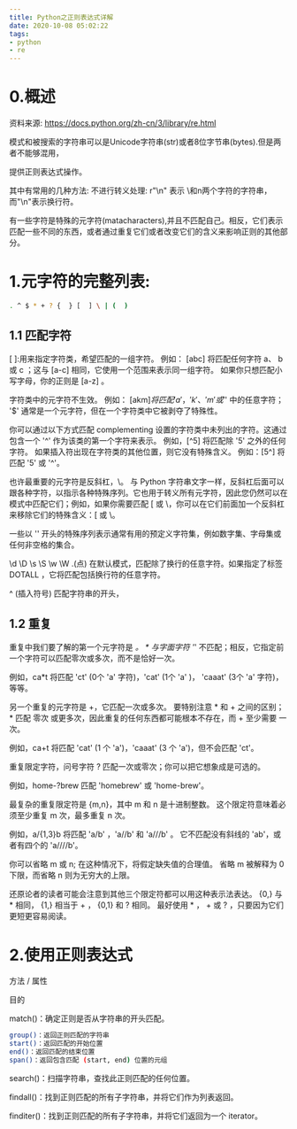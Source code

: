 ```yaml
---
title: Python之正则表达式详解
date: 2020-10-08 05:02:22
tags:
- python
- re
---
```


# 0.概述
资料来源:
https://docs.python.org/zh-cn/3/library/re.html

模式和被搜索的字符串可以是Unicode字符串(str)或者8位字节串(bytes).但是两者不能够混用，

提供正则表达式操作。

其中有常用的几种方法:
不进行转义处理: r"\n" 表示 \和n两个字符的字符串，而"\n"表示换行符。

有一些字符是特殊的元字符(matacharacters),并且不匹配自己。相反，它们表示匹配一些不同的东西，或者通过重复它们或者改变它们的含义来影响正则的其他部分。


# 1.元字符的完整列表:
```bash
. ^ $ * + ? {  } [  ] \ | (  )
```
## 1.1 匹配字符 
[  ]:用来指定字符类，希望匹配的一组字符。
例如：
 [abc] 将匹配任何字符 a、 b 或 c ；这与 [a-c] 相同，它使用一个范围来表示同一组字符。 如果你只想匹配小写字母，你的正则是 [a-z] 。

 字符类中的元字符不生效。
 例如：
 [akm$] 将匹配 'a' ， 'k' 、 'm' 或 '$' 中的任意字符； '$' 通常是一个元字符，但在一个字符类中它被剥夺了特殊性。

你可以通过以下方式匹配 complementing 设置的字符类中未列出的字符。这通过包含一个 '^' 作为该类的第一个字符来表示。 例如，[^5] 将匹配除 '5' 之外的任何字符。 如果插入符出现在字符类的其他位置，则它没有特殊含义。 例如：[5^] 将匹配 '5' 或 '^'。

也许最重要的元字符是反斜杠，\。 与 Python 字符串文字一样，反斜杠后面可以跟各种字符，以指示各种特殊序列。它也用于转义所有元字符，因此您仍然可以在模式中匹配它们；例如，如果你需要匹配 [ 或 \，你可以在它们前面加一个反斜杠来移除它们的特殊含义：\[ 或 \\。

一些以 '\' 开头的特殊序列表示通常有用的预定义字符集，例如数字集、字母集或任何非空格的集合。

\d
\D
\s
\S
\w
\W
.(点) 在默认模式，匹配除了换行的任意字符。如果指定了标签 DOTALL ，它将匹配包括换行符的任意字符。

^
(插入符号) 匹配字符串的开头，



## 1.2 重复

重复中我们要了解的第一个元字符是 *。 * 与字面字符 '*' 不匹配；相反，它指定前一个字符可以匹配零次或多次，而不是恰好一次。

例如，ca*t 将匹配 'ct' (0个 'a' 字符)，'cat' (1个 'a' )， 'caaat' (3个 'a' 字符)，等等。

另一个重复的元字符是 +，它匹配一次或多次。 要特别注意 * 和 + 之间的区别；* 匹配 零次 或更多次，因此重复的任何东西都可能根本不存在，而 + 至少需要 一次。 

例如，ca+t 将匹配 'cat' (1 个 'a')，'caaat' (3 个 'a')，但不会匹配 'ct'。

重复限定字符，问号字符 ? 匹配一次或零次；你可以把它想象成是可选的。

例如，home-?brew 匹配 'homebrew' 或 'home-brew'。

最复杂的重复限定符是 {m,n}，其中 m 和 n 是十进制整数。 这个限定符意味着必须至少重复 m 次，最多重复 n 次。

例如，a/{1,3}b 将匹配 'a/b' ，'a//b' 和 'a///b' 。 它不匹配没有斜线的 'ab'，或者有四个的 'a////b'。

你可以省略 m 或 n; 在这种情况下，将假定缺失值的合理值。 省略 m 被解释为 0 下限，而省略 n 则为无穷大的上限。

还原论者的读者可能会注意到其他三个限定符都可以用这种表示法表达。 {0,} 与 * 相同， {1,} 相当于 + ， {0,1} 和 ? 相同。 最好使用 * ， + 或 ? ，只要因为它们更短更容易阅读。

# 2.使用正则表达式


方法 / 属性

目的

match()：确定正则是否从字符串的开头匹配。
```bash
group()：返回正则匹配的字符串
start()：返回匹配的开始位置
end()：返回匹配的结束位置
span()：返回包含匹配 (start, end) 位置的元组
```

search()：扫描字符串，查找此正则匹配的任何位置。

findall()：找到正则匹配的所有子字符串，并将它们作为列表返回。

finditer()：找到正则匹配的所有子字符串，并将它们返回为一个 iterator。

